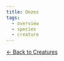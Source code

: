 ```yaml
---
title: Oozes
tags:
  - overview
  - species
  - creature
---
```

[<- Back to Creatures](../index.md)